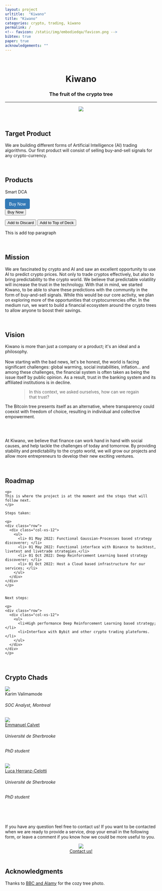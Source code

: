 ```yaml
---
layout: project
urltitle:  "Kiwano"
title: "Kiwano"
categories: crypto, trading, kiwano
permalink: /
<!-- favicon: /static/img/embodiedqa/favicon.png -->
bibtex: true
paper: true
acknowledgements: ""
---
```


<br>
<div class="row">
  <div class="col-xs-12">
    <center><h1><b>Kiwano</b></h1></center>
    <center><h3>The fruit of the crypto tree</h3></center>
  </div>
</div>

<hr>

<div class="row"> 
  <div class="col-md-12">
   <center>
    <img src="{{ "/static/img/banner/epicslice.jpg" | prepend:site.baseurl }}"> 
    </center>
    <p> </p> 
  </div> 
</div>
<br>

<div class="row" id="product">
  <div class="col-xs-12">
    <h2>Target Product</h2>
  </div>
</div>
<p>
We are building different forms of Artificial Intelligence (AI) trading algorithms. Our first product will consist 
of selling buy-and-sell signals for any crypto-currency. 
</p>

<br>

<div class="row" id="product">
  <div class="col-xs-12">
    <h2>Products</h2>
  </div>
</div>

<p>
Smart DCA

<div class="row" id="product">
    <style>.bnp-button{text-decoration:none;display:inline-block;padding:6px 12px;margin-bottom:0;font-size:14px;font-weight:400;text-align:center;vertical-align:middle;cursor:pointer;background-image:none;border:1px solid transparent;white-space:nowrap;border-radius: 4px;color:#fff;background-color:#337ab7;border-color:#2e6da4;font-family:Helvetica Neue,Helvetica,Arial,sans-serif;box-sizing:border-box;}.bnp-button:hover{color:#fff;background-color:#2e6da4;text-decoration:none;}</style><a id="bnp-6394d0556b1292000478a20d"class="bnp-button"href="https://buynowplus.com/checkout/6394d0556b1292000478a20d">Buy Now</a>
</div>


<form action="https://buynowplus.com/checkout/6394d0556b1292000478a20d">
    <input type="submit" value="Buy Now" />
</form>

<div class="collapsible-body">
    <button id="add-discard" class="btn deep-purple lighten-2 m-10">Add to Discard</button>
    <button id="add-to-top" class="btn deep-purple lighten-2 m-10">Add to Top of Deck</button>
    <p id="add-top"> This is add top paragraph </p>
    <div id="hq-cards"></div>
</div>

</p>

<br>



<div class="row" id="mission">
  <div class="col-xs-12">
    <h2>Mission</h2>
  </div>
</div>

<p>
We are fascinated by crypto and AI and saw an excellent opportunity to use AI to predict crypto prices. 
Not only to trade cryptos effectively, but also to bring predictability to the crypto world. We believe 
that predictable volatility will increase the trust in the technology.
With that in mind, we started Kiwano, to be able to share these predictions with the community in the form 
of buy-and-sell signals.
While this would be our core activity, we plan on exploring more of the opportunities that cryptocurrencies offer. 
In the medium run, we want to build a financial ecosystem around the crypto trees to allow anyone to 
boost their savings.
</p>

<br>
<div class="row" id="vision">
  <div class="col-xs-12">
    <h2>Vision</h2>
  </div>
</div>


<p>
Kiwano is more than just a company or a product; it's an ideal and a philosophy. 
<br>
<br>
Now starting with the bad news, let's be honest, the world is facing significant challenges: global warming, social instabilities, inflation... and among these challenges, the financial system is often taken as being the issue itself by public opinion. As a result, trust in the banking system and its affiliated institutions is in decline.
<br>

<figure class="quote">
  <blockquote>
In this context, we asked ourselves, how can we regain that trust?
  </blockquote>
</figure>

The Bitcoin tree presents itself as an alternative, where transparency could coexist with freedom of choice, resulting in individual and collective empowerment.

<br>
<br>

At Kiwano, we believe that finance can work hand in hand with social causes, and help tackle the challenges of today and tomorrow. By providing stability and predictability to the crypto world, we will grow our projects and allow more entrepreneurs to develop their new exciting ventures. 
</p>

<br>


<div class="row" id="roadmap">
  <div class="col-xs-12">
    <h2>Roadmap</h2>
  </div>
</div>

<div class="row">
    <div class="col-xs-12">
    
    <p>
    This is where the project is at the moment and the steps that will follow next.
    </p>
    
    Steps taken:
    
    <p>  
    <div class="row">
      <div class="col-xs-12">
        <ul>
          <li> 01 May 2022: Functional Gaussian-Processes based strategy discoverer; </li> 
          <li> 01 May 2022: Functional interface with Binance to backtest, livetest and livetrade strategies.</li> 
          <li> 01 Oct 2022: Deep Reinforcement Learning based strategy discoverer; </li>
          <li> 01 Oct 2022: Host a Cloud based infrastructure for our services; </li>
        </ul>
      </div>
    </div>
    </p>
    
    
    Next steps:
    
    <p>  
    <div class="row">
      <div class="col-xs-12">
        <ul>
          <li>High performance Deep Reinforcement Learning based strategy; </li>
          <li>Interface with Bybit and other crypto trading plateforms.</li>
        </ul>
      </div>
    </div>
    </p>

  


  </div>

</div>

<br>

<div class="row" id="us">
  <div class="col-xs-12">
    <h2>Crypto Chads</h2>
  </div>
</div>


<div class="row">
  

  <div class="col-xs-4">
    <a>
      <img class="people-pic" src="{{ "/static/img/people/karimvalimamode.jpg" | prepend:site.baseurl }}">
    </a>
    <div class="people-name">
      <a>Karim Valimamode</a>
      <h6>SOC Analyst, Montreal</h6>
    </div>
  </div>


  <div class="col-xs-4">
    <a href="https://manuneuro.github.io/EmmanuelCalvet/">
      <img class="people-pic" src="{{ "/static/img/people/manucalvet_.jpg" | prepend:site.baseurl }}">
    </a>
    <div class="people-name">
      <a href="https://manuneuro.github.io/EmmanuelCalvet/">Emmanuel Calvet</a>
      <h6>Université de Sherbrooke</h6>
      <h6>PhD student</h6>
    </div>
  </div>


  <div class="col-xs-4">
    <a href="https://lucehe.github.io/">
      <img class="people-pic" src="{{ "/static/img/people/lucaherrtti.jpg" | prepend:site.baseurl }}">
    </a>
    <div class="people-name">
      <a href="https://lucehe.github.io/">Luca Herranz-Celotti</a>
      <h6>Université de Sherbrooke</h6>
      <h6>PhD student</h6>
    </div>
  </div>
  
</div>

  

<br>
<br>

  <p>
    If you have any question feel free to contact us! If you want to be contacted when we are ready to 
    provide a service, drop your email in the following form, or leave a comment if you know how
    we could be more useful to you.
  </p>

<center>
    <a href="https://docs.google.com/forms/d/e/1FAIpQLSfsjLz-RjclopwA8CWGR_aAOReytCRBjd8zEjErsDcrSAaQPA/viewform?usp=pp_url">
      <img class="people-pic" src="{{ "/static/img/banner/click-here.png" | prepend:site.baseurl }}">
    </a>
    <div class="people-name">
      <a href="https://docs.google.com/forms/d/e/1FAIpQLSfsjLz-RjclopwA8CWGR_aAOReytCRBjd8zEjErsDcrSAaQPA/viewform?usp=pp_url">Contact us!</a>
    </div>
</center>

<br>

<div class="row" id="acknowledgements">
  <div class="col-xs-12">
    <h2>Acknowledgments</h2>
  </div>
</div>

<div class="row">
  <div class="col-xs-12">
    <p>
      Thanks to <span style="color:#3a92d6;font-weight:400;"> <a href="https://www.bbc.com/future/article/20220601-are-city-forests-disappearing">BBC and Alamy</a></span>
       for the cozy tree photo.
    </p>
  </div>
</div>




<br><br><br><br><br><br><br>
<br><br><br><br><br><br><br>




